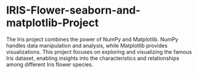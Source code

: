 # IRIS-Flower-seaborn-and-matplotlib-Project
 The Iris project combines the power of NumPy and Matplotlib. NumPy handles data manipulation and analysis, while Matplotlib provides visualizations. This project focuses on exploring and visualizing the famous Iris dataset, enabling insights into the characteristics and relationships among different Iris flower species.
